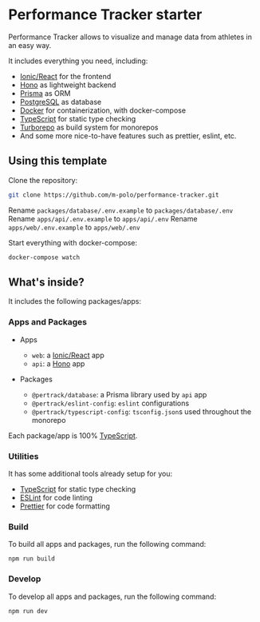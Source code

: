 # Performance Tracker starter

Performance Tracker allows to visualize and manage data from athletes in an easy way. 

It includes everything you need, including:

- [Ionic/React](https://ionicframework.com/docs/react) for the frontend
- [Hono](https://hono.dev/) as lightweight backend
- [Prisma](https://www.prisma.io/) as ORM
- [PostgreSQL](https://www.postgresql.org/) as database
- [Docker](https://www.docker.com/)  for containerization, with docker-compose
- [TypeScript](https://www.typescriptlang.org/) for static type checking
- [Turborepo](https://turbo.build) as build system for monorepos 
- And some more nice-to-have features such as prettier, eslint, etc.


## Using this template

Clone the repository:

```sh
git clone https://github.com/m-polo/performance-tracker.git
```

Rename `packages/database/.env.example` to `packages/database/.env`
Rename `apps/api/.env.example` to `apps/api/.env`
Rename `apps/web/.env.example` to `apps/web/.env`

Start everything with docker-compose:

```sh
docker-compose watch
```

## What's inside?

It includes the following packages/apps:

### Apps and Packages

- Apps
    - `web`: a [Ionic/React](https://ionicframework.com/docs/react) app
    - `api`: a [Hono](https://hono.dev/) app

- Packages
    - `@pertrack/database`: a Prisma library used by `api` app
    - `@pertrack/eslint-config`: `eslint` configurations
    - `@pertrack/typescript-config`: `tsconfig.json`s used throughout the monorepo

Each package/app is 100% [TypeScript](https://www.typescriptlang.org/).

### Utilities

It has some additional tools already setup for you:

- [TypeScript](https://www.typescriptlang.org/) for static type checking
- [ESLint](https://eslint.org/) for code linting
- [Prettier](https://prettier.io) for code formatting

### Build

To build all apps and packages, run the following command:

```
npm run build
```

### Develop

To develop all apps and packages, run the following command:

```
npm run dev
```